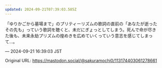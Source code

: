 ```yaml
---
updated: 2024-09-21T07:39:03.585Z
---
```


<p>「ゆりかごから墓場まで」のプリティーリズムの歌詞の直前の「あなたが逝ったその先も」っていう歌詞を聴くと、未だにぎょっとしてしまう。死んで命が尽きた後も、未来永劫プリズムの煌めきを広めていくっていう意志を感じてしまって…。</p>

&mdash; 2024-09-21 16:39:03 JST

Original URL: https://mastodon.social/@sakuramochi0/113174403061278661
